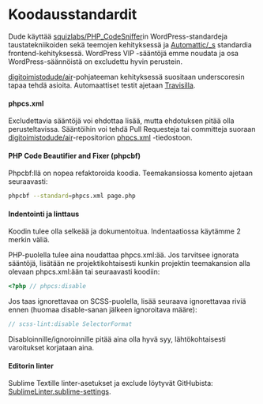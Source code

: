 # Koodausstandardit

Dude käyttää [squizlabs/PHP\_CodeSniffer](https://github.com/squizlabs/PHP\_CodeSniffer)in WordPress-standardeja taustatekniikoiden sekä teemojen kehityksessä ja [Automattic/\_s](https://github.com/Automattic/\_s) standardia frontend-kehityksessä. WordPress VIP -sääntöjä emme noudata ja osa WordPress-säännöistä on excludettu hyvin perustein.

[digitoimistodude/air](https://github.com/digitoimistodude/air)-pohjateeman kehityksessä suositaan underscoresin tapaa tehdä asioita. Automaattiset testit ajetaan [Travisilla](https://travis-ci.org/digitoimistodude/air).

#### phpcs.xml

Excludettavia sääntöjä voi ehdottaa lisää, mutta ehdotuksen pitää olla perusteltavissa. Sääntöihin voi tehdä Pull Requesteja tai committeja suoraan [digitoimistodude/air](https://github.com/digitoimistodude/air)-repositorion [phpcs.xml](https://github.com/digitoimistodude/air/blob/master/phpcs.xml) -tiedostoon.

#### PHP Code Beautifier and Fixer (phpcbf)

Phpcbf:llä on nopea refaktoroida koodia. Teemakansiossa komento ajetaan seuraavasti:

```bash
phpcbf --standard=phpcs.xml page.php
```

#### Indentointi ja linttaus

Koodin tulee olla selkeää ja dokumentoitua. Indentaatiossa käytämme 2 merkin väliä.

PHP-puolella tulee aina noudattaa phpcs.xml:ää. Jos tarvitsee ignorata sääntöjä, lisätään ne projektikohtaisesti kunkin projektin teemakansion alla olevaan phpcs.xml:ään tai seuraavasti koodiin:

```php
<?php // phpcs:disable
```

Jos taas ignorettavaa on SCSS-puolella, lisää seuraava ignorettavaa riviä ennen (huomaa disable-sanan jälkeen ignoroitava määre):

```scss
// scss-lint:disable SelectorFormat
```

Disabloinnille/ignoroinnille pitää aina olla hyvä syy, lähtökohtaisesti varoitukset korjataan aina.

#### Editorin linter

Sublime Textille linter-asetukset ja exclude löytyvät GitHubista: [SublimeLinter.sublime-settings](https://github.com/digitoimistodude/sublime-settings/blob/master/Library/Application%20Support/Sublime%20Text%203/Packages/User/SublimeLinter.sublime-settings).

